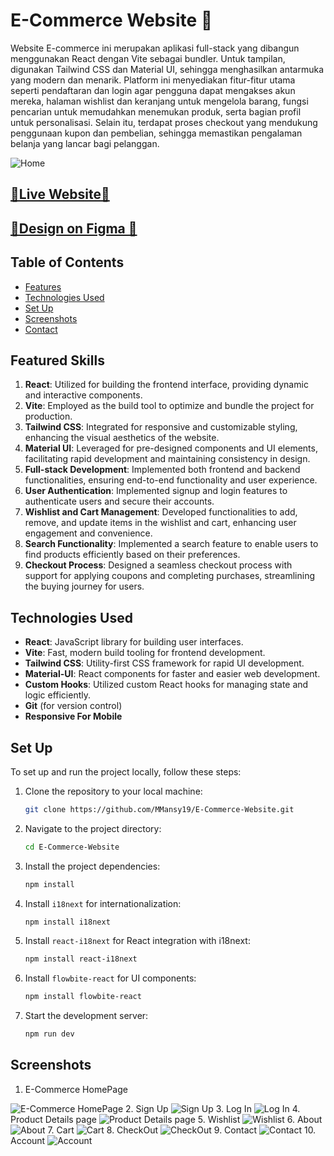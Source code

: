 # E-Commerce Website 🙌

Website E-commerce ini merupakan aplikasi full-stack yang dibangun menggunakan React dengan Vite sebagai bundler. Untuk tampilan, digunakan Tailwind CSS dan Material UI, sehingga menghasilkan antarmuka yang modern dan menarik. Platform ini menyediakan fitur-fitur utama seperti pendaftaran dan login agar pengguna dapat mengakses akun mereka, halaman wishlist dan keranjang untuk mengelola barang, fungsi pencarian untuk memudahkan menemukan produk, serta bagian profil untuk personalisasi. Selain itu, terdapat proses checkout yang mendukung penggunaan kupon dan pembelian, sehingga memastikan pengalaman belanja yang lancar bagi pelanggan.


  <img  src="public/assets/Screenshots/0.png" alt="Home">

## [🌟Live Website🌟](https://e-commerce-mansy.vercel.app)

## [🌟Design on Figma 🌟](https://www.figma.com/file/yn2DFQJla0UiSMvomFsqwT/E-Commerce-Website-%D9%90Almdrasa?type=design&mode=design&t=fqPRRAQH5lDJGmoY-0)

## Table of Contents

- [Features](#features)
- [Technologies Used](#technologies-used)
- [Set Up ](#set-up)
- [Screenshots](#screenshots)
- [Contact](#contact)



## Featured Skills

1. **React**: Utilized for building the frontend interface, providing dynamic and interactive components.
2. **Vite**: Employed as the build tool to optimize and bundle the project for production.
3. **Tailwind CSS**: Integrated for responsive and customizable styling, enhancing the visual aesthetics of the website.
4. **Material UI**: Leveraged for pre-designed components and UI elements, facilitating rapid development and maintaining consistency in design.
5. **Full-stack Development**: Implemented both frontend and backend functionalities, ensuring end-to-end functionality and user experience.
6. **User Authentication**: Implemented signup and login features to authenticate users and secure their accounts.
7. **Wishlist and Cart Management**: Developed functionalities to add, remove, and update items in the wishlist and cart, enhancing user engagement and convenience.
8. **Search Functionality**: Implemented a search feature to enable users to find products efficiently based on their preferences.
9. **Checkout Process**: Designed a seamless checkout process with support for applying coupons and completing purchases, streamlining the buying journey for users.

## Technologies Used

- **React**: JavaScript library for building user interfaces.
- **Vite**: Fast, modern build tooling for frontend development.
- **Tailwind CSS**: Utility-first CSS framework for rapid UI development.
- **Material-UI**: React components for faster and easier web development.
- **Custom Hooks**: Utilized custom React hooks for managing state and logic efficiently.
- **Git** (for version control)
- **Responsive For Mobile**

## Set Up

To set up and run the project locally, follow these steps:

1. Clone the repository to your local machine:

   ```bash
   git clone https://github.com/MMansy19/E-Commerce-Website.git
   ```

2. Navigate to the project directory:

   ```bash
   cd E-Commerce-Website
   ```

3. Install the project dependencies:

   ```bash
   npm install
   ```

4. Install `i18next` for internationalization:

   ```bash
   npm install i18next
   ```

5. Install `react-i18next` for React integration with i18next:

   ```bash
   npm install react-i18next
   ```

6. Install `flowbite-react` for UI components:

   ```bash
   npm install flowbite-react
   ```

7. Start the development server:
   ```bash
   npm run dev
   ```


## Screenshots
1. E-Commerce HomePage
  <img  src="public/assets/Screenshots/E-Commerce HomePage.jpg" alt="E-Commerce HomePage">
2. Sign Up
  <img  src="public/assets/Screenshots/Sign Up.jpg" alt="Sign Up">
3. Log In
  <img  src="public/assets/Screenshots/Log In.jpg" alt="Log In">
4. Product Details page
  <img  src="public/assets/Screenshots/Product Details page.jpg" alt="Product Details page">
5. Wishlist
  <img  src="public/assets/Screenshots/Wishlist.jpg" alt="Wishlist">
6. About
  <img  src="public/assets/Screenshots/About.jpg" alt="About">
7. Cart
  <img  src="public/assets/Screenshots/Cart.jpg" alt="Cart">
8. CheckOut
  <img  src="public/assets/Screenshots/CheckOut.jpg" alt="CheckOut">
9. Contact
  <img  src="public/assets/Screenshots/Contact.jpg" alt="Contact">
10. Account
  <img  src="public/assets/Screenshots/Account.jpg" alt="Account">


